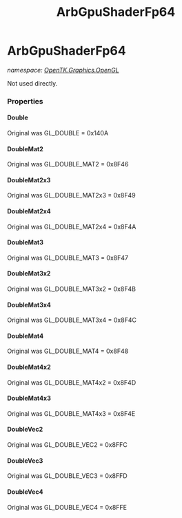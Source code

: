 ﻿---
title: ArbGpuShaderFp64
---

# ArbGpuShaderFp64
_namespace: [OpenTK.Graphics.OpenGL](N-OpenTK.Graphics.OpenGL.html)_

Not used directly.



### Properties

#### Double
Original was GL_DOUBLE = 0x140A
#### DoubleMat2
Original was GL_DOUBLE_MAT2 = 0x8F46
#### DoubleMat2x3
Original was GL_DOUBLE_MAT2x3 = 0x8F49
#### DoubleMat2x4
Original was GL_DOUBLE_MAT2x4 = 0x8F4A
#### DoubleMat3
Original was GL_DOUBLE_MAT3 = 0x8F47
#### DoubleMat3x2
Original was GL_DOUBLE_MAT3x2 = 0x8F4B
#### DoubleMat3x4
Original was GL_DOUBLE_MAT3x4 = 0x8F4C
#### DoubleMat4
Original was GL_DOUBLE_MAT4 = 0x8F48
#### DoubleMat4x2
Original was GL_DOUBLE_MAT4x2 = 0x8F4D
#### DoubleMat4x3
Original was GL_DOUBLE_MAT4x3 = 0x8F4E
#### DoubleVec2
Original was GL_DOUBLE_VEC2 = 0x8FFC
#### DoubleVec3
Original was GL_DOUBLE_VEC3 = 0x8FFD
#### DoubleVec4
Original was GL_DOUBLE_VEC4 = 0x8FFE

